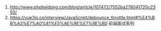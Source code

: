 1. http://www.phpheidong.com/blog/article/107472/7552ba278041720c2350/
2. https://vue3js.cn/interview/JavaScript/debounce_throttle.html#%E4%BB%A3%E7%A0%81%E5%AE%9E%E7%8E%B0 前端面试系列